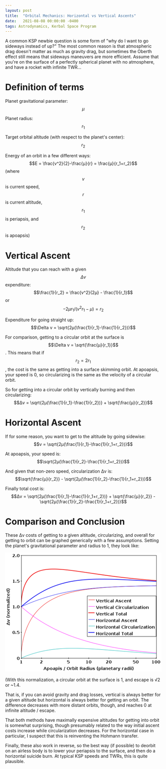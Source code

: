 ```yaml
---
layout: post
title:  "Orbital Mechanics: Horizontal vs Vertical Ascents"
date:   2021-08-08 00:00:00 -0400
tags: Astrodynamics, Kerbal Space Program
---
```

<script type="text/javascript" async
  src="https://cdnjs.cloudflare.com/ajax/libs/mathjax/2.7.4/MathJax.js?config=TeX-MML-AM_CHTML">
</script>

A common KSP newbie question is some form of "why do I want to go sideways instead of up?" The most common reason is that atmospheric drag doesn't matter as much as gravity drag, but sometimes the Oberth effect still means that sideways maneuvers are more efficient. Assume that you're on the surface of a perfectly spherical planet with no atmosphere, and have a rocket with infinite TWR...

# Definition of terms
Planet gravitational parameter: $$μ$$

Planet radius: $$r_1$$

Target orbital altitude (with respect to the planet's center): $$r_2$$

Energy of an orbit in a few different ways: $$E = \frac{v^2}{2}-\frac{μ}{r} = \frac{μ}{r_1+r_2}$$ (where $$v$$ is current speed, $$r$$ is current altitude, $$r_1$$ is periapsis, and $$r_2$$ is apoapsis)

# Vertical Ascent
Altitude that you can reach with a given $$\Delta v$$ expenditure:
$$\frac{1}{r_2} = \frac{v^2}{2μ} - \frac{1}{r_1}$$ or $$-2μ r_1/(v^2 r_1 - μ) = r_2$$

Expenditure for going straight up:
$$\Delta v = \sqrt{2μ(\frac{1}{r_1}-\frac{1}{r_2})}$$

For comparison, getting to a circular orbit at the surface is
$$\Delta v = \sqrt{\frac{μ}{r_1}}$$. This means that if $$r_2 = 2 r_1$$, the cost is the same as getting into a surface skimming orbit. At apoapsis, your speed is 0, so circularizing is the same as the velocity of a circular orbit. 

So for getting into a circular orbit by vertically burning and then circularizing: $$Δv = \sqrt{2μ(\frac{1}{r_1}-\frac{1}{r_2})} + \sqrt{\frac{μ}{r_2}}$$

# Horizontal Ascent
If for some reason, you want to get to the altitude by going sidewise: $$v = \sqrt{2μ(\frac{1}{r_1}-\frac{1}{r_1+r_2})}$$

At apoapsis, your speed is: $$\sqrt{2μ(\frac{1}{r_2}-\frac{1}{r_1+r_2})}$$

And given that non-zero speed, circularization Δv is: $$\sqrt{\frac{μ}{r_2}} - \sqrt{2μ(\frac{1}{r_2}-\frac{1}{r_1+r_2})}$$

Finally total cost is: $$Δv = \sqrt{2μ(\frac{1}{r_1}-\frac{1}{r_1+r_2})} + \sqrt{\frac{μ}{r_2}} - \sqrt{2μ(\frac{1}{r_2}-\frac{1}{r_1+r_2})}$$

# Comparison and Conclusion
These Δv costs of getting to a given altitude, circularizing, and overall for getting to orbit can be graphed generically with a few assumptions. Setting the planet's gravitational parameter and radius to 1, they look like:

![Graph of Δv vs apoapsis for horizontal vs vertical ascents into a circular orbit at a given altitude. Δv has been normalized so that a circular orbit at 1 planetary radius is 1.0 and escape is √2 or about 1.4.](/images/ascents.png)

(With this normalization, a circular orbit at the surface is 1, and escape is √2 or ~1.4.

That is, if you can avoid gravity and drag losses, vertical is always better for a given altitude but horizontal is always better for getting an orbit. The difference decreases with more distant orbits, though, and reaches 0 at infinite altitude / escape.

That both methods have maximally expensive altitudes for getting into orbit is somewhat surprising, though presumably related to the way initial ascent costs increase while circularization decreases. For the horizontal case in particular, I suspect that this is reinventing the Hohmann transfer.

Finally, these also work in reverse, so the best way (if possible) to deorbit on an airless body is to lower your periapsis to the surface, and then do a horizontal suicide burn. At typical KSP speeds and TWRs, this is quite plausible.
